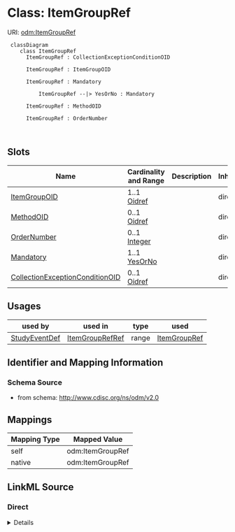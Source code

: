 # Class: ItemGroupRef



URI: [odm:ItemGroupRef](http://www.cdisc.org/ns/odm/v2.0/ItemGroupRef)



```mermaid
 classDiagram
    class ItemGroupRef
      ItemGroupRef : CollectionExceptionConditionOID
        
      ItemGroupRef : ItemGroupOID
        
      ItemGroupRef : Mandatory
        
          ItemGroupRef --|> YesOrNo : Mandatory
        
      ItemGroupRef : MethodOID
        
      ItemGroupRef : OrderNumber
        
      
```




<!-- no inheritance hierarchy -->


## Slots

| Name | Cardinality and Range | Description | Inheritance |
| ---  | --- | --- | --- |
| [ItemGroupOID](ItemGroupOID.md) | 1..1 <br/> [Oidref](Oidref.md) |  | direct |
| [MethodOID](MethodOID.md) | 0..1 <br/> [Oidref](Oidref.md) |  | direct |
| [OrderNumber](OrderNumber.md) | 0..1 <br/> [Integer](Integer.md) |  | direct |
| [Mandatory](Mandatory.md) | 1..1 <br/> [YesOrNo](YesOrNo.md) |  | direct |
| [CollectionExceptionConditionOID](CollectionExceptionConditionOID.md) | 0..1 <br/> [Oidref](Oidref.md) |  | direct |





## Usages

| used by | used in | type | used |
| ---  | --- | --- | --- |
| [StudyEventDef](StudyEventDef.md) | [ItemGroupRefRef](ItemGroupRefRef.md) | range | [ItemGroupRef](ItemGroupRef.md) |






## Identifier and Mapping Information







### Schema Source


* from schema: http://www.cdisc.org/ns/odm/v2.0





## Mappings

| Mapping Type | Mapped Value |
| ---  | ---  |
| self | odm:ItemGroupRef |
| native | odm:ItemGroupRef |





## LinkML Source

<!-- TODO: investigate https://stackoverflow.com/questions/37606292/how-to-create-tabbed-code-blocks-in-mkdocs-or-sphinx -->

### Direct

<details>
```yaml
name: ItemGroupRef
in_subset:
- ItemGroupDefGroup
from_schema: http://www.cdisc.org/ns/odm/v2.0
slots:
- ItemGroupOID
- MethodOID
- OrderNumber
- Mandatory
- CollectionExceptionConditionOID
slot_usage:
  ItemGroupOID:
    name: ItemGroupOID
    domain_of:
    - SourceItem
    - ItemGroupData
    - KeySet
    - ItemGroupRef
    range: oidref
    required: true
  MethodOID:
    name: MethodOID
    domain_of:
    - TransitionTimingConstraint
    - ItemRef
    - ItemGroupRef
    range: oidref
    required: false
  OrderNumber:
    name: OrderNumber
    domain_of:
    - StudyEventGroupRef
    - StudyEventRef
    - Parameter
    - ReturnValue
    - StudyEndPointRef
    - ItemRef
    - ItemGroupRef
    - CodeListItem
    - EnumeratedItem
    range: integer
    required: false
  Mandatory:
    name: Mandatory
    domain_of:
    - StudyEventGroupRef
    - StudyEventRef
    - ItemRef
    - ItemGroupRef
    range: YesOrNo
    required: true
  CollectionExceptionConditionOID:
    name: CollectionExceptionConditionOID
    domain_of:
    - StudyEventGroupRef
    - StudyEventRef
    - ItemRef
    - ItemGroupRef
    range: oidref
    required: false
class_uri: odm:ItemGroupRef
unique_keys:
  UC-SED-2:
    unique_key_name: UC-SED-2
    unique_key_slots:
    - OrderNumber

```
</details>

### Induced

<details>
```yaml
name: ItemGroupRef
in_subset:
- ItemGroupDefGroup
from_schema: http://www.cdisc.org/ns/odm/v2.0
slot_usage:
  ItemGroupOID:
    name: ItemGroupOID
    domain_of:
    - SourceItem
    - ItemGroupData
    - KeySet
    - ItemGroupRef
    range: oidref
    required: true
  MethodOID:
    name: MethodOID
    domain_of:
    - TransitionTimingConstraint
    - ItemRef
    - ItemGroupRef
    range: oidref
    required: false
  OrderNumber:
    name: OrderNumber
    domain_of:
    - StudyEventGroupRef
    - StudyEventRef
    - Parameter
    - ReturnValue
    - StudyEndPointRef
    - ItemRef
    - ItemGroupRef
    - CodeListItem
    - EnumeratedItem
    range: integer
    required: false
  Mandatory:
    name: Mandatory
    domain_of:
    - StudyEventGroupRef
    - StudyEventRef
    - ItemRef
    - ItemGroupRef
    range: YesOrNo
    required: true
  CollectionExceptionConditionOID:
    name: CollectionExceptionConditionOID
    domain_of:
    - StudyEventGroupRef
    - StudyEventRef
    - ItemRef
    - ItemGroupRef
    range: oidref
    required: false
attributes:
  ItemGroupOID:
    name: ItemGroupOID
    from_schema: http://www.cdisc.org/ns/odm/v2.0
    rank: 1000
    alias: ItemGroupOID
    owner: ItemGroupRef
    domain_of:
    - SourceItem
    - ItemGroupData
    - KeySet
    - ItemGroupRef
    range: oidref
    required: true
  MethodOID:
    name: MethodOID
    from_schema: http://www.cdisc.org/ns/odm/v2.0
    rank: 1000
    alias: MethodOID
    owner: ItemGroupRef
    domain_of:
    - TransitionTimingConstraint
    - ItemRef
    - ItemGroupRef
    range: oidref
    required: false
  OrderNumber:
    name: OrderNumber
    from_schema: http://www.cdisc.org/ns/odm/v2.0
    rank: 1000
    alias: OrderNumber
    owner: ItemGroupRef
    domain_of:
    - StudyEventGroupRef
    - StudyEventRef
    - Parameter
    - ReturnValue
    - StudyEndPointRef
    - ItemRef
    - ItemGroupRef
    - CodeListItem
    - EnumeratedItem
    range: integer
    required: false
  Mandatory:
    name: Mandatory
    from_schema: http://www.cdisc.org/ns/odm/v2.0
    rank: 1000
    alias: Mandatory
    owner: ItemGroupRef
    domain_of:
    - StudyEventGroupRef
    - StudyEventRef
    - ItemRef
    - ItemGroupRef
    range: YesOrNo
    required: true
  CollectionExceptionConditionOID:
    name: CollectionExceptionConditionOID
    from_schema: http://www.cdisc.org/ns/odm/v2.0
    rank: 1000
    alias: CollectionExceptionConditionOID
    owner: ItemGroupRef
    domain_of:
    - StudyEventGroupRef
    - StudyEventRef
    - ItemRef
    - ItemGroupRef
    range: oidref
    required: false
class_uri: odm:ItemGroupRef
unique_keys:
  UC-SED-2:
    unique_key_name: UC-SED-2
    unique_key_slots:
    - OrderNumber

```
</details>